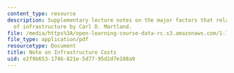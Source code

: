 ```yaml
---
content_type: resource
description: Supplementary lecture notes on the major factors that relate to the cost
  of infrastructure by Carl D. Martland.
file: /media/https%3A/open-learning-course-data-rc.s3.amazonaws.com/1-133-masters-of-engineering-concepts-of-engineering-practice-fall-2007/e2f9b6531746821e5d7795d2d7e108a9_inf_costs.pdf
file_type: application/pdf
resourcetype: Document
title: Note on Infrastructure Costs
uid: e2f9b653-1746-821e-5d77-95d2d7e108a9
---
```

